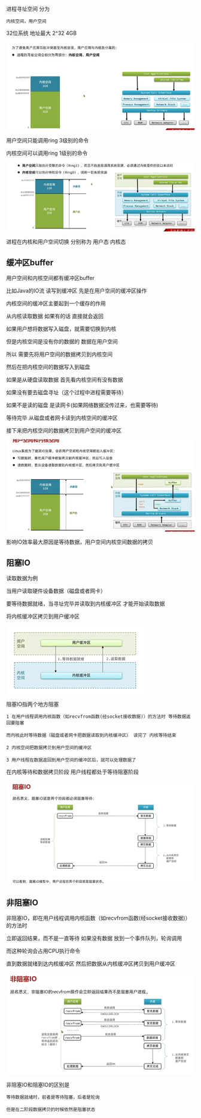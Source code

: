 进程寻址空间 分为

    内核空间，用户空间

32位系统 地址最大 2^32  4GB

![img_130.png](img_130.png)

用户空间只能调用ring 3级别的命令

内核空间可以调用ring 1级别的命令

![img_131.png](img_131.png)

进程在内核和用户空间切换 分别称为 用户态 内核态

缓冲区buffer
---

用户空间和内核空间都有缓冲区buffer

比如Java的IO流 读写到缓冲区 先是在用户空间的缓冲区操作

内核空间的缓冲区主要起到一个缓存的作用

从内核读取数据 如果有的话 直接就会返回

如果用户想将数据写入磁盘，就需要切换到内核

但是内核空间是没有你的数据的 数据在用户空间

所以 需要先将用户空间的数据拷贝到内核空间

然后在把内核空间的数据写入到磁盘

如果是从硬盘读取数据 首先看内核空间有没有数据

如果没有要去磁盘寻址（这个过程中进程需要等待）

如果不是读的磁盘 是读网卡(如果网络数据没传过来，也需要等待)

等待完毕 从磁盘或者网卡读到内核空间的缓冲区

接下来把内核空间的数据拷贝到用户空间的缓冲区

![img_132.png](img_132.png)

影响IO效率最大原因是等待数据，用户空间内核空间数据的拷贝


阻塞IO
---

读取数据为例

当用户读取硬件设备数据（磁盘或者网卡）

要等待数据就绪，当寻址完毕并读取到内核缓冲区 才能开始读取数据

将内核缓冲区拷贝到用户缓冲区

![img_133.png](img_133.png)

阻塞IO指两个地方阻塞

    1 在用户线程调用内核函数（如recvfrom函数(经socket接收数据)）的方法时 等待数据返回要阻塞

    而内核此时等待数据（磁盘或者网卡把数据读取到内核缓冲区） 读完了 内核等待结束

    2 内核空间把数据拷贝到用户空间的缓冲区

    3 用户线程在数据返回到用户空间的缓冲区后，就可以处理数据了

在内核等待和数据拷贝阶段 用户线程都处于等待阻塞阶段

![img_134.png](img_134.png)


非阻塞IO
---

非阻塞IO，即在用户线程调用内核函数（如recvfrom函数(经socket接收数据)）的方法时 

立即返回结果，而不是一直等待 如果没有数据 放到一个事件队列，轮询调用

而这种轮询会占用CPU执行命令

直到数据就绪到达内核缓冲区 然后把数据从内核缓冲区拷贝到用户缓冲区



![img_135.png](img_135.png)


非阻塞IO和阻塞IO的区别是

    等待数据就绪时，前者是等待阻塞，后者是轮询

    但是在二阶段数据拷贝的时候依然是阻塞状态